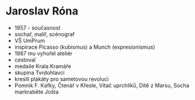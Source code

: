 # Jaroslav Róna


- 1957 - současnost
- sochař, malíř, scénograf
- VŠ UmPrum
- inspirace Picasso (kubismus) a Munch (expresionismus)
- 1987 mu vyhořel ateliér
- cestoval
- medaile Krala Kramáře
- skupina Tvrdohlavci
- kreslil plakáty pro sametovou revoluci
- Pomník F. Kafky, Čtenář v Křesle, Vítač uprchlíků, Dítě z Marsu, Socha markraběte Jošta
